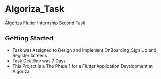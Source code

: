 # Algoriza_Task
 Algoriza Flutter Internship Second Task

## Getting Started
  - Task was Assigned to Design and Implement OnBoarding, Sign Up and Register Screens
  - Task Deadline was 7 Days
  - This Project is a The Phase 1 for a Flutter Application Development at Algoriza


